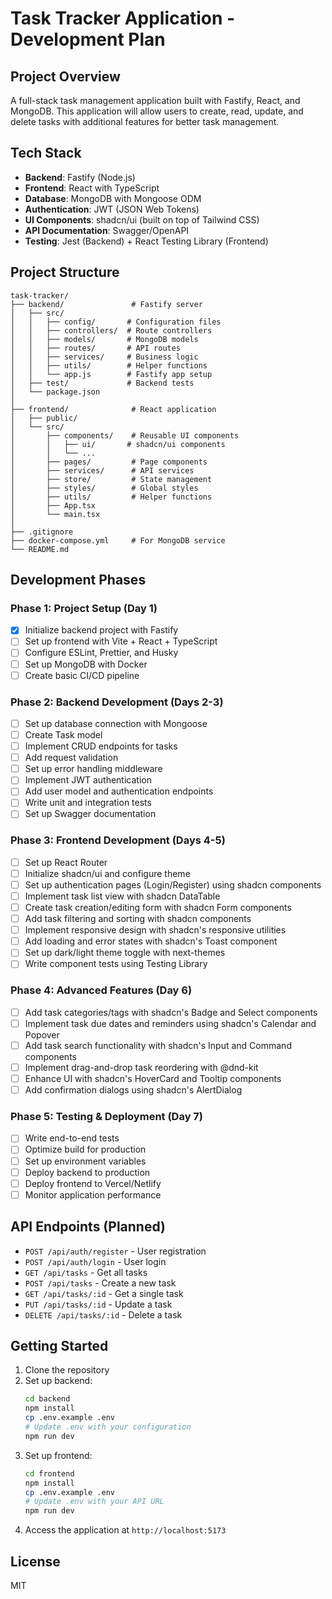 # Task Tracker Application - Development Plan

## Project Overview
A full-stack task management application built with Fastify, React, and MongoDB. This application will allow users to create, read, update, and delete tasks with additional features for better task management.

## Tech Stack
- **Backend**: Fastify (Node.js)
- **Frontend**: React with TypeScript
- **Database**: MongoDB with Mongoose ODM
- **Authentication**: JWT (JSON Web Tokens)
- **UI Components**: shadcn/ui (built on top of Tailwind CSS)
- **API Documentation**: Swagger/OpenAPI
- **Testing**: Jest (Backend) + React Testing Library (Frontend)

## Project Structure
```
task-tracker/
├── backend/               # Fastify server
│   ├── src/
│   │   ├── config/       # Configuration files
│   │   ├── controllers/  # Route controllers
│   │   ├── models/       # MongoDB models
│   │   ├── routes/       # API routes
│   │   ├── services/     # Business logic
│   │   ├── utils/        # Helper functions
│   │   └── app.js        # Fastify app setup
│   ├── test/             # Backend tests
│   └── package.json
│
├── frontend/              # React application
│   ├── public/
│   └── src/
│       ├── components/    # Reusable UI components
│       │   ├── ui/       # shadcn/ui components
│       │   └── ...
│       ├── pages/         # Page components
│       ├── services/      # API services
│       ├── store/         # State management
│       ├── styles/        # Global styles
│       ├── utils/         # Helper functions
│       ├── App.tsx
│       └── main.tsx
│
├── .gitignore
├── docker-compose.yml     # For MongoDB service
└── README.md
```

## Development Phases

### Phase 1: Project Setup (Day 1)
- [x] Initialize backend project with Fastify
- [ ] Set up frontend with Vite + React + TypeScript
- [ ] Configure ESLint, Prettier, and Husky
- [ ] Set up MongoDB with Docker
- [ ] Create basic CI/CD pipeline

### Phase 2: Backend Development (Days 2-3)
- [ ] Set up database connection with Mongoose
- [ ] Create Task model
- [ ] Implement CRUD endpoints for tasks
- [ ] Add request validation
- [ ] Set up error handling middleware
- [ ] Implement JWT authentication
- [ ] Add user model and authentication endpoints
- [ ] Write unit and integration tests
- [ ] Set up Swagger documentation

### Phase 3: Frontend Development (Days 4-5)
- [ ] Set up React Router
- [ ] Initialize shadcn/ui and configure theme
- [ ] Set up authentication pages (Login/Register) using shadcn components
- [ ] Implement task list view with shadcn DataTable
- [ ] Create task creation/editing form with shadcn Form components
- [ ] Add task filtering and sorting with shadcn components
- [ ] Implement responsive design with shadcn's responsive utilities
- [ ] Add loading and error states with shadcn's Toast component
- [ ] Set up dark/light theme toggle with next-themes
- [ ] Write component tests using Testing Library

### Phase 4: Advanced Features (Day 6)
- [ ] Add task categories/tags with shadcn's Badge and Select components
- [ ] Implement task due dates and reminders using shadcn's Calendar and Popover
- [ ] Add task search functionality with shadcn's Input and Command components
- [ ] Implement drag-and-drop task reordering with @dnd-kit
- [ ] Enhance UI with shadcn's HoverCard and Tooltip components
- [ ] Add confirmation dialogs using shadcn's AlertDialog

### Phase 5: Testing & Deployment (Day 7)
- [ ] Write end-to-end tests
- [ ] Optimize build for production
- [ ] Set up environment variables
- [ ] Deploy backend to production
- [ ] Deploy frontend to Vercel/Netlify
- [ ] Monitor application performance

## API Endpoints (Planned)
- `POST /api/auth/register` - User registration
- `POST /api/auth/login` - User login
- `GET /api/tasks` - Get all tasks
- `POST /api/tasks` - Create a new task
- `GET /api/tasks/:id` - Get a single task
- `PUT /api/tasks/:id` - Update a task
- `DELETE /api/tasks/:id` - Delete a task

## Getting Started
1. Clone the repository
2. Set up backend:
   ```bash
   cd backend
   npm install
   cp .env.example .env
   # Update .env with your configuration
   npm run dev
   ```
3. Set up frontend:
   ```bash
   cd frontend
   npm install
   cp .env.example .env
   # Update .env with your API URL
   npm run dev
   ```
4. Access the application at `http://localhost:5173`

## License
MIT

